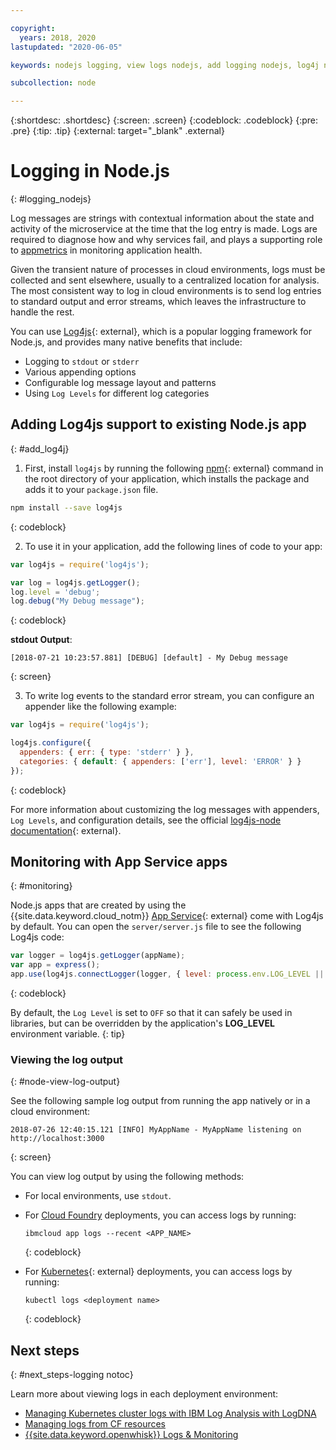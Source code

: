 ```yaml
---

copyright:
  years: 2018, 2020
lastupdated: "2020-06-05"

keywords: nodejs logging, view logs nodejs, add logging nodejs, log4j nodejs, stdout nodejs, nodejs log, output nodejs, nodejs logger

subcollection: node

---
```


{:shortdesc: .shortdesc}
{:screen: .screen}
{:codeblock: .codeblock}
{:pre: .pre}
{:tip: .tip}
{:external: target="_blank" .external}

# Logging in Node.js
{: #logging_nodejs}

Log messages are strings with contextual information about the state and activity of the microservice at the time that the log entry is made. Logs are required to diagnose how and why services fail, and plays a supporting role to [appmetrics](/docs/node?topic=node-metrics) in monitoring application health.

Given the transient nature of processes in cloud environments, logs must be collected and sent elsewhere, usually to a centralized location for analysis. The most consistent way to log in cloud environments is to send log entries to standard output and error streams, which leaves the infrastructure to handle the rest.

You can use [Log4js](https://github.com/log4js-node/log4js-node){: external}, which is a popular logging framework for Node.js, and provides many native benefits that include: 
* Logging to `stdout` or `stderr`
* Various appending options
* Configurable log message layout and patterns
* Using `Log Levels` for different log categories

## Adding Log4js support to existing Node.js app
{: #add_log4j}

1. First, install `log4js` by running the following [npm](https://nodejs.org/en/){: external} command in the root directory of your application, which installs the package and adds it to your `package.json` file.
  ```bash
  npm install --save log4js
  ```
  {: codeblock}

2. To use it in your application, add the following lines of code to your app:
  ```js
  var log4js = require('log4js');

  var log = log4js.getLogger();
  log.level = 'debug';
  log.debug("My Debug message");
  ```
  {: codeblock}

  **stdout Output**:
  ```
  [2018-07-21 10:23:57.881] [DEBUG] [default] - My Debug message
  ```
  {: screen}

3. To write log events to the standard error stream, you can configure an appender like the following example:
  ```js
  var log4js = require('log4js');
  
  log4js.configure({
    appenders: { err: { type: 'stderr' } },
    categories: { default: { appenders: ['err'], level: 'ERROR' } }
  });
  ```
  {: codeblock}

  For more information about customizing the log messages with appenders, `Log Levels`, and configuration details, see the official [log4js-node documentation](https://log4js-node.github.io/log4js-node/){: external}.

## Monitoring with App Service apps
{: #monitoring}

Node.js apps that are created by using the {{site.data.keyword.cloud_notm}} [App Service](https://cloud.ibm.com/developer/appservice/dashboard){: external} come with Log4js by default. You can open the `server/server.js` file to see the following Log4js code:
```js
var logger = log4js.getLogger(appName);
var app = express();
app.use(log4js.connectLogger(logger, { level: process.env.LOG_LEVEL || 'info' }));
```
{: codeblock}

By default, the `Log Level` is set to `OFF` so that it can safely be used in libraries, but can be overridden by the application's **LOG_LEVEL** environment variable.
{: tip}

### Viewing the log output
{: #node-view-log-output}

See the following sample log output from running the app natively or in a cloud environment:
```
2018-07-26 12:40:15.121 [INFO] MyAppName - MyAppName listening on http://localhost:3000
```
{: screen}

You can view log output by using the following methods:
* For local environments, use `stdout`.
* For [Cloud Foundry](/docs/cli?topic=cli-ibmcloud_commands_apps#ibmcloud_app_logs) deployments, you can access logs by running:
  ```
  ibmcloud app logs --recent <APP_NAME>
  ```
  {: codeblock}

* For [Kubernetes](https://kubernetes.io/docs/reference/generated/kubectl/kubectl-commands#logs){: external} deployments, you can access logs by running:
  ```
  kubectl logs <deployment name>
  ```
  {: codeblock}

## Next steps
{: #next_steps-logging notoc}

Learn more about viewing logs in each deployment environment:
* [Managing Kubernetes cluster logs with IBM Log Analysis with LogDNA](/docs/Log-Analysis-with-LogDNA?topic=Log-Analysis-with-LogDNA-kube)
* [Managing logs from CF resources](/docs/Log-Analysis-with-LogDNA?topic=Log-Analysis-with-LogDNA-monitor_cfapp_logs)
* [{{site.data.keyword.openwhisk}} Logs & Monitoring](/docs/openwhisk?topic=openwhisk-logs)
